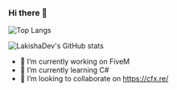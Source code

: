 ### Hi there 👋

![Top Langs](https://github-readme-stats.vercel.app/api/top-langs/?username=LakishaDev&layout=compact)

![LakishaDev's GitHub stats](https://github-readme-stats.vercel.app/api?username=LakishaDev)

- 🔭 I’m currently working on FiveM
- 🌱 I’m currently learning C#
- 👯 I’m looking to collaborate on https://cfx.re/
